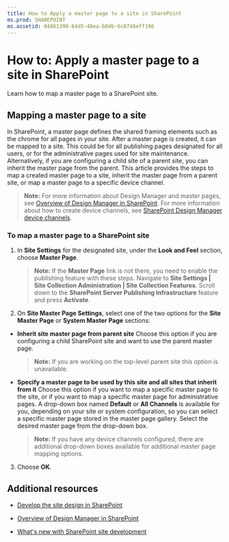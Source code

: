 ```yaml
---
title: How to Apply a master page to a site in SharePoint
ms.prod: SHAREPOINT
ms.assetid: 04861390-84d5-40ea-b0db-6c0748eff196
---
```



# How to: Apply a master page to a site in SharePoint
Learn how to map a master page to a SharePoint site.
## Mapping a master page to a site

In SharePoint, a master page defines the shared framing elements such as the chrome for all pages in your site. After a master page is created, it can be mapped to a site. This could be for all publishing pages designated for all users, or for the administrative pages used for site maintenance. Alternatively, if you are configuring a child site of a parent site, you can inherit the master page from the parent. This article provides the steps to map a created master page to a site, inherit the master page from a parent site, or map a master page to a specific device channel.
  
    
    

> **Note:**
> For more information about Design Manager and master pages, see  [Overview of Design Manager in SharePoint](overview-of-design-manager-in-sharepoint). For more information about how to create device channels, see  [SharePoint Design Manager device channels](sharepoint-design-manager-device-channels). 
  
    
    


### To map a master page to a SharePoint site


1.  In **Site Settings** for the designated site, under the **Look and Feel** section, choose **Master Page**.
    
    > **Note:**
      > If the **Master Page** link is not there, you need to enable the publishing feature with these steps. Navigate to **Site Settings | Site Collection Administration | Site Collection Features**. Scroll down to the **SharePoint Server Publishing Infrastructure** feature and press **Activate**. 
2. On **Site Master Page Settings**, select one of the two options for the **Site Master Page** or **System Master Page** sections:
    
  - **Inherit site master page from parent site** Choose this option if you are configuring a child SharePoint site and want to use the parent master page.
    
    > **Note:**
      > If you are working on the top-level parent site this option is unavailable. 
  - **Specify a master page to be used by this site and all sites that inherit from it** Choose this option if you want to map a specific master page to the site, or if you want to map a specific master page for administrative pages. A drop-down box named **Default** or **All Channels** is available for you, depending on your site or system configuration, so you can select a specific master page stored in the master page gallery. Select the desired master page from the drop-down box.
    
    > **Note:**
      > If you have any device channels configured, there are additional drop-down boxes available for additional master page mapping options. 
3. Choose **OK**.
    
  

## Additional resources
<a name="bk_addresources"> </a>


-  [Develop the site design in SharePoint](develop-the-site-design-in-sharepoint)
    
  
-  [Overview of Design Manager in SharePoint](overview-of-design-manager-in-sharepoint)
    
  
-  [What's new with SharePoint site development](what-s-new-with-sharepoint-site-development)
    
  

